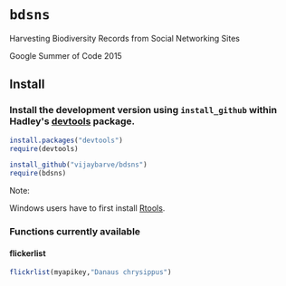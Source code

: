 # `bdsns`
Harvesting Biodiversity Records from Social Networking Sites

Google Summer of Code 2015

## Install

### Install the development version using `install_github` within Hadley's [devtools](https://github.com/hadley/devtools) package.

```R
install.packages("devtools")
require(devtools)

install_github("vijaybarve/bdsns")
require(bdsns)
```

Note: 

Windows users have to first install [Rtools](http://cran.r-project.org/bin/windows/Rtools/).


### Functions currently available

#### flickerlist
```r
flickrlist(myapikey,"Danaus chrysippus")
```

